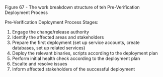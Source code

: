 Figure 67 - The work breakdown structure of teh Pre-Verification Deployment Process

Pre-Verification Deployment Process Stages:

1. Engage the change/release authority
2. Identify the affected areas and stakeholders
3. Prepare the first deployment (set up service accounts, create databases, set up related services)
4. Deploy the relevant binaries, scripts according to the deployment plan
5. Perform initial health check according to the deployment plan
6. Escalte and resolve issues
7. Inform affected stakeholders of the successful deployment